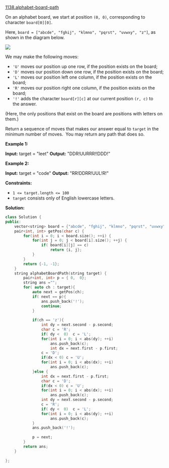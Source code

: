 [1138.alphabet-board-path](https://leetcode.com/problems/alphabet-board-path/)  

On an alphabet board, we start at position `(0, 0)`, corresponding to character `board[0][0]`.

Here, `board = ["abcde", "fghij", "klmno", "pqrst", "uvwxy", "z"]`, as shown in the diagram below.

![](https://assets.leetcode.com/uploads/2019/07/28/azboard.png)

We may make the following moves:

*   `'U'` moves our position up one row, if the position exists on the board;
*   `'D'` moves our position down one row, if the position exists on the board;
*   `'L'` moves our position left one column, if the position exists on the board;
*   `'R'` moves our position right one column, if the position exists on the board;
*   `'!'` adds the character `board[r][c]` at our current position `(r, c)` to the answer.

(Here, the only positions that exist on the board are positions with letters on them.)

Return a sequence of moves that makes our answer equal to `target` in the minimum number of moves.  You may return any path that does so.

**Example 1:**

**Input:** target = "leet"
**Output:** "DDR!UURRR!!DDD!"

**Example 2:**

**Input:** target = "code"
**Output:** "RR!DDRR!UUL!R!"

**Constraints:**

*   `1 <= target.length <= 100`
*   `target` consists only of English lowercase letters.  



**Solution:**  

```cpp
class Solution {
public:
    vector<string> board = {"abcde", "fghij", "klmno", "pqrst", "uvwxy", "z"};
    pair<int, int> getPos(char c) {
        for(int i = 0; i < board.size(); ++i) {
            for(int j = 0; j < board[i].size(); ++j) {
                if( board[i][j] == c)
                    return {i, j};
            }
        }
        return {-1, -1};
    }
    string alphabetBoardPath(string target) {
        pair<int, int> p = { 0,  0};
        string ans ="";
        for( auto ch : target){
            auto next = getPos(ch);
            if( next == p){
                ans.push_back('!');
                continue;
            }
            
            if(ch == 'z'){
                int dy = next.second - p.second;
                char c = 'R';
                if( dy <  0)  c = 'L';
                for(int i = 0; i < abs(dy); ++i)
                    ans.push_back(c);
                    int dx = next.first - p.first;
                c = 'D';
                if(dx < 0) c = 'U';
                for(int i = 0; i < abs(dx); ++i)
                    ans.push_back(c);
            }else {
                int dx = next.first - p.first;
                char c = 'D';
                if(dx < 0) c = 'U';
                for(int i = 0; i < abs(dx); ++i)
                    ans.push_back(c);
                int dy = next.second - p.second;
                c = 'R';
                if( dy <  0)  c = 'L';
                for(int i = 0; i < abs(dy); ++i)
                    ans.push_back(c);
            }
            ans.push_back('!');
            
            p = next;
        }
        return ans;
    }
    
};
```
      